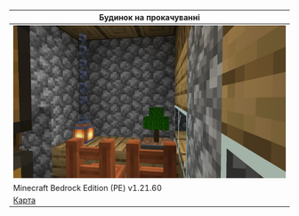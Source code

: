 | Будинок на прокачуванні |
|---|
|![](world_icon.jpeg) |
|Minecraft Bedrock Edition (PE) v1.21.60 |
| [Карта](https://github.com/uzvarUA/House-for-pumping/releases/download/v1.21.61/House-for-pumping.zip)
